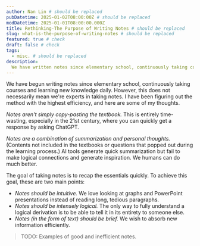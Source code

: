 ```yaml
---
author: Nan Lin # should be replaced
pubDatetime: 2025-01-02T08:00:00Z # should be replaced
modDatetime: 2025-01-01T08:00:00.000Z
title: Rethinking-The Purpose of Writing Notes # should be replaced
slug: what-is-the-purpose-of-writing-notes # should be replaced
featured: true # check
draft: false # check
tags:
  - misc. # should be replaced
description:
  We have written notes since elementary school, continuously taking courses and learning new knowledge daily. However, this does not necessarily mean we're experts in taking notes. I have been trying to figure out the method with the highest efficiency, and here are some of my thoughts.
---
```


We have begun writing notes since elementary school, continuously taking courses and learning new knowledge daily. However, this does not necessarily mean we're experts in taking notes. I have been figuring out the method with the highest efficiency, and here are some of my thoughts.

_Notes aren't simply copy-pasting the textbook._ This is entirely time-wasting, especially in the 21st century, where you can quickly get a response by asking ChatGPT.

_Notes are a combination of summarization and personal thoughts._ (Contents not included in the textbooks or questions that popped out during the learning process.) AI tools generate quick summarization but fail to make logical connections and generate inspiration. We humans can do much better.

The goal of taking notes is to recap the essentials quickly. To achieve this goal, these are two main points:
- *Notes should be intuitive.* We love looking at graphs and PowerPoint presentations instead of reading long, tedious paragraphs.
- *Notes should be intensely logical.* The only way to fully understand a logical derivation is to be able to tell it in its entirety to someone else.
- *Notes (in the form of text) should be brief.* We wish to absorb new information efficiently.

> TODO: Examples of good and inefficient notes.